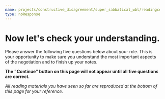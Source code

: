 ```yaml
---
name: projects/constructive_disagreement/super_sabbatical_wbl/readingcomp_preamble.md
type: noResponse
---
```


# Now let's check your understanding.

Please answer the following five questions below about your role. This is your opportunity to make sure you understand the most important aspects of the negotiation and to finish up your notes.

**The "Continue" button on this page will not appear until all five questions are correct.**

*All reading materials you have seen so far are reproduced at the bottom of this page for your reference.*